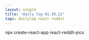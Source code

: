 ```yaml
---
layout: single
title: "daily log 01.30.21"
tags: dailylog react reddit 
--- 
```




npx create-react-app react-reddit-pics
